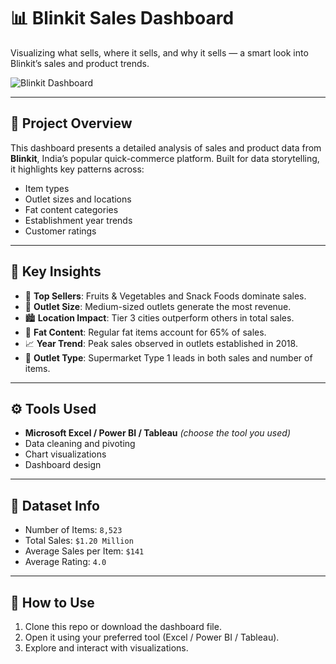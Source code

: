 # 📊 Blinkit Sales Dashboard

Visualizing what sells, where it sells, and why it sells — a smart look into Blinkit’s sales and product trends.

![Blinkit Dashboard](blinkit_dashboard.jpg)

---

## 📝 Project Overview

This dashboard presents a detailed analysis of sales and product data from **Blinkit**, India’s popular quick-commerce platform. Built for data storytelling, it highlights key patterns across:

- Item types
- Outlet sizes and locations
- Fat content categories
- Establishment year trends
- Customer ratings

---

## 📌 Key Insights

- 🥦 **Top Sellers**: Fruits & Vegetables and Snack Foods dominate sales.
- 🏪 **Outlet Size**: Medium-sized outlets generate the most revenue.
- 🏙️ **Location Impact**: Tier 3 cities outperform others in total sales.
- 🧈 **Fat Content**: Regular fat items account for 65% of sales.
- 📈 **Year Trend**: Peak sales observed in outlets established in 2018.
- 🛒 **Outlet Type**: Supermarket Type 1 leads in both sales and number of items.

---

## ⚙️ Tools Used

- **Microsoft Excel / Power BI / Tableau** *(choose the tool you used)*
- Data cleaning and pivoting
- Chart visualizations
- Dashboard design

---

## 📂 Dataset Info

- Number of Items: `8,523`
- Total Sales: `$1.20 Million`
- Average Sales per Item: `$141`
- Average Rating: `4.0`

---

## 🚀 How to Use

1. Clone this repo or download the dashboard file.
2. Open it using your preferred tool (Excel / Power BI / Tableau).
3. Explore and interact with visualizations.


